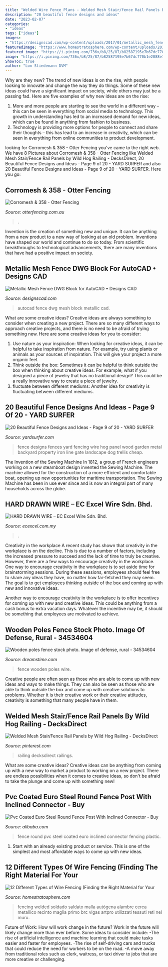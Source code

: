 ```yaml
---
title: "Welded Wire Fence Plans - Welded Mesh Stair/fence Rail Panels By Wild Hog Railing"
description: "20 beautiful fence designs and ideas"
date: "2023-02-07"
categories:
- "ideas"
tags: ["ideas"]
images:
- "https://designscad.com/wp-content/uploads/2017/01/metallic_mesh_fence_dwg_block_for_autocad_85148.gif"
featuredImage: "https://www.homestratosphere.com/wp-content/uploads/2019/11/welded-wire-fencing-nov262019-min.jpg"
featured_image: "https://i.pinimg.com/736x/b8/25/87/b82587195e7b67dc770b1e2888e144b6.jpg"
image: "https://i.pinimg.com/736x/b8/25/87/b82587195e7b67dc770b1e2888e144b6.jpg"
ShowToc: true
author: "Lon Stiedemann DVM"
---
```



Why are they new?
The trend of new ideas is on the rise, with people looking to innovate and change the way they do things. Some of these new ideas could have a significant impact on society, while others may just be a passing fad. Here are five examples of why new ideas are on the rise: 
1) More and more people are starting to see the world in a different way – this can be seen in everything from social media to technology. This growth in understanding has led to an increased demand for new ideas, which can be found in anything from fashion to business. 
2) Technology is providing more options for people to connect and share their thoughts – this has lead to an increase in creativity, which can be seen in everything from online communities to product development.

	

		
looking for Corromesh &amp; 358 - Otter Fencing you've came to the right web. We have 8 Pictures about Corromesh &amp; 358 - Otter Fencing like Welded Mesh Stair/Fence Rail Panels by Wild Hog Railing - DecksDirect, 20 Beautiful Fence Designs and Ideas - Page 9 of 20 - YARD SURFER and also 20 Beautiful Fence Designs and Ideas - Page 9 of 20 - YARD SURFER. Here you go:
		
    
## Corromesh &amp; 358 - Otter Fencing

<img loading=lazy src="https://otterfencing.com.au/wp-content/uploads/2020/03/Corromesh-Product-pic-2-1200x800-1.jpg" onerror="this.onerror=null;this.src='https://tse4.mm.bing.net/th?id=OIP.3IEqD1eLgmgedX6mAJNSqgHaE8&amp;pid=15.1';" alt="Corromesh &amp; 358 - Otter Fencing">

_Source: otterfencing.com.au_

>. 

	

Invention is the creation of something new and unique. It can be anything from a new product to a new way of looking at an old problem. Inventions have shaped our world and continue to do so today. From scientific breakthroughs to technological advancements, there are many inventions that have had a positive impact on society.

    
## Metallic Mesh Fence DWG Block For AutoCAD • Designs CAD

<img loading=lazy src="https://designscad.com/wp-content/uploads/2017/01/metallic_mesh_fence_dwg_block_for_autocad_85148.gif" onerror="this.onerror=null;this.src='https://tse4.mm.bing.net/th?id=OIP.XuR9gu1LoP-SeN7ZwA0vAgHaDH&amp;pid=15.1';" alt="Metallic Mesh Fence DWG Block for AutoCAD • Designs CAD">

_Source: designscad.com_

>autocad fence dwg mesh block metallic cad. 

	

What are some creative ideas?
Creative ideas are always something to consider when creating a new project. There are so many different ways to approach creative projects, and there is no need to be afraid of trying something new. Here are some creative ideas for you to consider: 
1. Use nature as your inspiration: When looking for creative ideas, it can be helpful to take inspiration from nature. For example, try using plants or animals as your sources of inspiration. This will give your project a more organic feel. 
2. Think outside the box: Sometimes it can be helpful to think outside the box when thinking about creative ideas. For example, what if you designed a piece of jewelry that has no traditional design? This could be a really innovative way to create a piece of jewelry. 
3. fluctuate between different mediums: Another idea for creativity is fluctuating between different mediums.

    
## 20 Beautiful Fence Designs And Ideas - Page 9 Of 20 - YARD SURFER

<img loading=lazy src="http://yardsurfer.com/wp-content/uploads/2017/01/Fence-Designs-and-Ideas-9.jpg" onerror="this.onerror=null;this.src='https://tse1.mm.bing.net/th?id=OIP.if5lF0GvUAqHfvhkq7T5TQHaNK&amp;pid=15.1';" alt="20 Beautiful Fence Designs and Ideas - Page 9 of 20 - YARD SURFER">

_Source: yardsurfer.com_

>fence designs fences yard fencing wire hog panel wood garden metal backyard property iron line gate landscape dog trellis cheap. 

	

The Invention of the Sewing Machine
In 1812, a group of French engineers working on a new steamboat design invented the Sewing Machine. The machine allowed for the construction of a more efficient and comfortable boat, opening up new opportunities for maritime transportation. The Sewing Machine has been in use ever since and is now an integral part of many households across the globe.

    
## HARD DRAWN WIRE – EC Excel Wire Sdn. Bhd.

<img loading=lazy src="https://ecexcel.com.my/wp-content/uploads/2015/04/product2-12-1536x1023.jpg" onerror="this.onerror=null;this.src='https://tse1.mm.bing.net/th?id=OIP.RrmCnSpVcbJsN_7daktebwHaE7&amp;pid=15.1';" alt="HARD DRAWN WIRE – EC Excel Wire Sdn. Bhd.">

_Source: ecexcel.com.my_

>. 

	

Creativity in the workplace
A recent study has shown that creativity in the workplace is on the decline. This is due to a number of factors, including the increased pressure to succeed and the lack of time to truly be creative. However, there are a few ways to encourage creativity in the workplace.
One way to encourage creativity in the workplace is to set aside time for brainstorming sessions. During these sessions, employees should feel free to share any ideas they have, no matter how far-fetched they may seem. The goal is to get employees thinking outside of the box and coming up with new and innovative ideas.

Another way to encourage creativity in the workplace is to offer incentives for coming up with new and creative ideas. This could be anything from a cash bonus to extra vacation days. Whatever the incentive may be, it should be something that employees are motivated to achieve.

    
## Wooden Poles Fence Stock Photo. Image Of Defense, Rural - 34534604

<img loading=lazy src="https://thumbs.dreamstime.com/b/wooden-poles-fence-country-made-wire-mesh-34534604.jpg" onerror="this.onerror=null;this.src='https://tse3.mm.bing.net/th?id=OIP.02M9TnqblyLmIoQwN8kpWQHaLJ&amp;pid=15.1';" alt="Wooden poles fence stock photo. Image of defense, rural - 34534604">

_Source: dreamstime.com_

>fence wooden poles wire. 

	

Creative people are often seen as those who are able to come up with new ideas and ways to make things. They can also be seen as those who are able to think outside the box and come up with creative solutions to problems. Whether it is their creative work or their creative attitudes, creativity is something that many people have in them.

    
## Welded Mesh Stair/Fence Rail Panels By Wild Hog Railing - DecksDirect

<img loading=lazy src="https://i.pinimg.com/736x/b8/25/87/b82587195e7b67dc770b1e2888e144b6.jpg" onerror="this.onerror=null;this.src='https://tse2.mm.bing.net/th?id=OIP.MmtNhGp2U64-IG5IbvBItAHaJ3&amp;pid=15.1';" alt="Welded Mesh Stair/Fence Rail Panels by Wild Hog Railing - DecksDirect">

_Source: pinterest.com_

>railing decksdirect railings. 

	

What are some creative ideas?
Creative ideas can be anything from coming up with a new way to market a product to working on a new project. There are endless possibilities when it comes to creative ideas, so don't be afraid to take the plunge and come up with something new!

    
## Pvc Coated Euro Steel Round Fence Post With Inclined Connector - Buy

<img loading=lazy src="https://sc02.alicdn.com/kf/HTB1BuZVnxPI8KJjSspfq6ACFXXaj/225704484/HTB1BuZVnxPI8KJjSspfq6ACFXXaj.jpg" onerror="this.onerror=null;this.src='https://tse1.mm.bing.net/th?id=OIP.WKKAK74-Gt9um7FqmSpuQgHaE6&amp;pid=15.1';" alt="Pvc Coated Euro Steel Round Fence Post With Inclined Connector - Buy">

_Source: alibaba.com_

>fence round pvc steel coated euro inclined connector fencing plastic. 

	

1. Start with an already existing product or service. This is one of the simplest and most affordable ways to come up with new ideas.

    
## 12 Different Types Of Wire Fencing (Finding The Right Material For Your

<img loading=lazy src="https://www.homestratosphere.com/wp-content/uploads/2019/11/welded-wire-fencing-nov262019-min.jpg" onerror="this.onerror=null;this.src='https://tse2.mm.bing.net/th?id=OIP.3TgazqNMB03xch9ghlBbYAHaE8&amp;pid=15.1';" alt="12 Different Types of Wire Fencing (Finding the Right Material for Your">

_Source: homestratosphere.com_

>fencing welded soldado saldato malla autógena alambre cerca metallico recinto maglia primo brc vigas artpro utilizzati tessuti reti nel muru. 

	

Future of Work: How will work change in the future?
Work in the future will likely change more than ever before. Some ideas to consider include:
-The rise of artificial intelligence and machine learning that could make tasks easier and faster for employees. 
-The rise of self-driving cars and trucks that could reduce the need for workers to be on the road. 
-A move away from traditional roles such as clerk, waitress, or taxi driver to jobs that are more creative or challenging.

